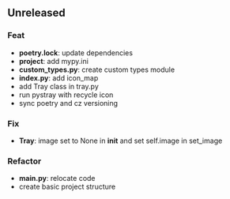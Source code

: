 ## Unreleased

### Feat

- **poetry.lock**: update dependencies
- **project**: add mypy.ini
- **custom_types.py**: create custom types module
- **index.py**: add icon_map
- add Tray class in tray.py
- run pystray with recycle icon
- sync poetry and cz versioning

### Fix

- **Tray**: image set to None in __init__ and set self.image in set_image

### Refactor

- **__main__.py**: relocate code
- create basic project structure
